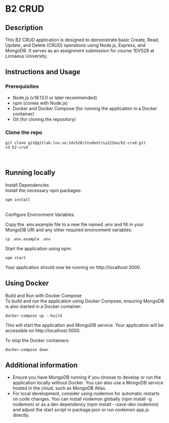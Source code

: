 # B2 CRUD

## Description
This B2 CRUD application is designed to demonstrate basic Create, Read, Update, and Delete (CRUD) operations using Node.js, Express, and MongoDB. It serves as an assignment submission for course 1DV528 at Linnaeus University.


## Instructions and Usage
### Prerequisites
* Node.js (v18.13.0 or later recommended)
* npm (comes with Node.js)
* Docker and Docker Compose (for running the application in a Docker container)
* Git (for cloning the repository)



### Clone the repo 

```
git clone git@gitlab.lnu.se:1dv528/student/sy222ea/b2-crud.git
cd b2-crud
```
<br>

## Running locally 
Install Dependencies<br>
Install the necessary npm packages:
```
npm install
```
<br>
Configure Environment Variables <br>

Copy the .env.example file to a new file named .env and fill in your MongoDB URI and any other required environment variables:


```
cp .env.example .env
```

Start the application using npm:

```
npm start

```
Your application should now be running on http://localhost:3000.

## Using Docker

Build and Run with Docker Compose<br>
To build and run the application using Docker Compose, ensuring MongoDB is also started in a Docker container:

```
docker-compose up --build
```

This will start the application and MongoDB service. Your application will be accessible on http://localhost:3000.

To stop the Docker containers:

```
docker-compose down
```


## Additional information
* Ensure you have MongoDB running if you choose to develop or run the application locally without Docker. You can also use a MongoDB service hosted in the cloud, such as MongoDB Atlas.
* For local development, consider using nodemon for automatic restarts on code changes. You can install nodemon globally (npm install -g nodemon) or as a dev dependency (npm install --save-dev nodemon) and adjust the start script in package.json or run nodemon app.js directly.
